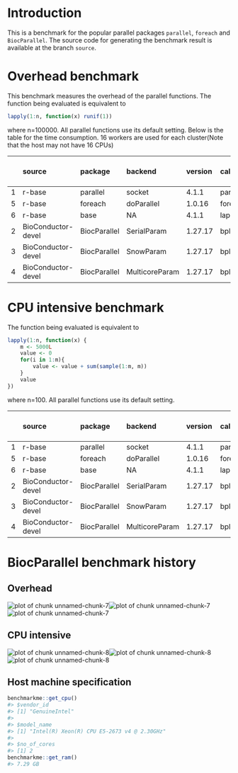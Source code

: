 
# Introduction
This is a benchmark for the popular parallel packages `parallel`, `foreach` and `BiocParallel`. The source code for generating the benchmark result is available at the branch `source`.


# Overhead benchmark
This benchmark measures the overhead of the parallel functions. The function being evaluated is equivalent to

```r
lapply(1:n, function(x) runif(1))
```
where n=100000. All parallel functions use its default setting. Below is the table for the time consumption. 16 workers are used for each cluster(Note that the host may not have 16 CPUs)

|   |source             |package      |backend        |version |call      | time(sec)| performance relative to baseline(%)|
|:--|:------------------|:------------|:--------------|:-------|:---------|---------:|-----------------------------------:|
|1  |r-base             |parallel     |socket         |4.1.1   |parLapply |     0.351|                              100.00|
|5  |r-base             |foreach      |doParallel     |1.0.16  |foreach   |    49.728|                                0.71|
|6  |r-base             |base         |NA             |4.1.1   |lapply    |     0.384|                               91.41|
|2  |BioConductor-devel |BiocParallel |SerialParam    |1.27.17 |bplapply  |    18.005|                                1.95|
|3  |BioConductor-devel |BiocParallel |SnowParam      |1.27.17 |bplapply  |     7.624|                                4.60|
|4  |BioConductor-devel |BiocParallel |MulticoreParam |1.27.17 |bplapply  |    83.173|                                0.42|


# CPU intensive benchmark
The function being evaluated is equivalent to

```r
lapply(1:n, function(x) {
    m <- 5000L
    value <- 0
    for(i in 1:m){
        value <- value + sum(sample(1:m, m))
    }
    value
})
```
where n=100. All parallel functions use its default setting.


|   |source             |package      |backend        |version |call      | time(sec)| performance relative to baseline(%)|
|:--|:------------------|:------------|:--------------|:-------|:---------|---------:|-----------------------------------:|
|1  |r-base             |parallel     |socket         |4.1.1   |parLapply |    81.790|                              100.00|
|5  |r-base             |foreach      |doParallel     |1.0.16  |foreach   |    77.187|                              105.96|
|6  |r-base             |base         |NA             |4.1.1   |lapply    |   153.452|                               53.30|
|2  |BioConductor-devel |BiocParallel |SerialParam    |1.27.17 |bplapply  |   197.944|                               41.32|
|3  |BioConductor-devel |BiocParallel |SnowParam      |1.27.17 |bplapply  |   108.639|                               75.29|
|4  |BioConductor-devel |BiocParallel |MulticoreParam |1.27.17 |bplapply  |   110.615|                               73.94|

# BiocParallel benchmark history
## Overhead



![plot of chunk unnamed-chunk-7](figure/unnamed-chunk-7-1.png)![plot of chunk unnamed-chunk-7](figure/unnamed-chunk-7-2.png)![plot of chunk unnamed-chunk-7](figure/unnamed-chunk-7-3.png)

## CPU intensive
![plot of chunk unnamed-chunk-8](figure/unnamed-chunk-8-1.png)![plot of chunk unnamed-chunk-8](figure/unnamed-chunk-8-2.png)![plot of chunk unnamed-chunk-8](figure/unnamed-chunk-8-3.png)

## Host machine specification

```r
benchmarkme::get_cpu()
#> $vendor_id
#> [1] "GenuineIntel"
#> 
#> $model_name
#> [1] "Intel(R) Xeon(R) CPU E5-2673 v4 @ 2.30GHz"
#> 
#> $no_of_cores
#> [1] 2
benchmarkme::get_ram()
#> 7.29 GB
```

